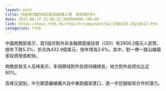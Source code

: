 ```yaml
---
layout: post
title: 內地首5個月ODI逾2800億人幣　按年跌約5%
date: 2021-06-17 15:46:21.000000000 +08:00
link: https://news.rthk.hk/rthk/ch/component/k2/1596329-20210617.htm
categories: rthk
---
```


中國商務部表示，首5個月對外非金融類直接投資（ODI）有2806.2億元人民幣，按年下跌5.3%，折合為432.9億美元，按年增長2.6%。其中，對一帶一路沿線國家投資增長較快。

商務部發言人高峰表示，多個領域對外投資持續增長，地方對外投資佔比近80%。

高峰又提到，中方願意繼續擴大自中東歐國家進口，進一步挖掘經貿合作的潛力。

